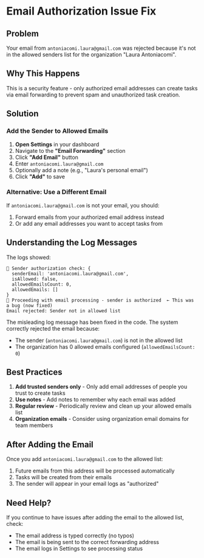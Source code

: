 # Email Authorization Issue Fix

## Problem
Your email from `antoniacomi.laura@gmail.com` was rejected because it's not in the allowed senders list for the organization "Laura Antoniacomi".

## Why This Happens
This is a security feature - only authorized email addresses can create tasks via email forwarding to prevent spam and unauthorized task creation.

## Solution

### Add the Sender to Allowed Emails

1. **Open Settings** in your dashboard
2. Navigate to the **"Email Forwarding"** section
3. Click **"Add Email"** button
4. Enter `antoniacomi.laura@gmail.com`
5. Optionally add a note (e.g., "Laura's personal email")
6. Click **"Add"** to save

### Alternative: Use a Different Email
If `antoniacomi.laura@gmail.com` is not your email, you should:
1. Forward emails from your authorized email address instead
2. Or add any email addresses you want to accept tasks from

## Understanding the Log Messages

The logs showed:
```
📧 Sender authorization check: {
  senderEmail: 'antoniacomi.laura@gmail.com',
  isAllowed: false,
  allowedEmailsCount: 0,
  allowedEmails: []
}
📧 Proceeding with email processing - sender is authorized  ← This was a bug (now fixed)
Email rejected: Sender not in allowed list
```

The misleading log message has been fixed in the code. The system correctly rejected the email because:
- The sender (`antoniacomi.laura@gmail.com`) is not in the allowed list
- The organization has 0 allowed emails configured (`allowedEmailsCount: 0`)

## Best Practices

1. **Add trusted senders only** - Only add email addresses of people you trust to create tasks
2. **Use notes** - Add notes to remember why each email was added
3. **Regular review** - Periodically review and clean up your allowed emails list
4. **Organization emails** - Consider using organization email domains for team members

## After Adding the Email

Once you add `antoniacomi.laura@gmail.com` to the allowed list:
1. Future emails from this address will be processed automatically
2. Tasks will be created from their emails
3. The sender will appear in your email logs as "authorized"

## Need Help?

If you continue to have issues after adding the email to the allowed list, check:
- The email address is typed correctly (no typos)
- The email is being sent to the correct forwarding address
- The email logs in Settings to see processing status
